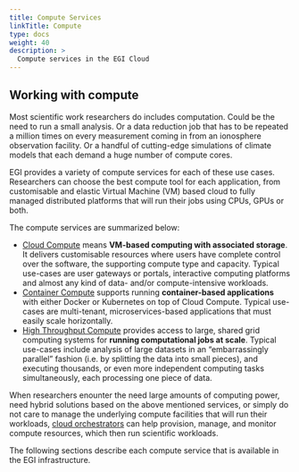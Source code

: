```yaml
---
title: Compute Services
linkTitle: Compute
type: docs
weight: 40
description: >
  Compute services in the EGI Cloud
---
```


## Working with compute

Most scientific work researchers do includes computation. Could be the need to
run a small analysis. Or a data reduction job that has to be repeated a million
times on every measurement coming in from an ionosphere observation facility.
Or a handful of cutting-edge simulations of climate models that each demand a
huge number of compute cores.

EGI provides a variety of compute services for each of these use cases.
Researchers can choose the best compute tool for each application, from
customisable and elastic Virtual Machine (VM) based cloud to fully managed
distributed platforms that will run their jobs using CPUs, GPUs or both.

The compute services are summarized below:

- [Cloud Compute](./cloud-compute/) means **VM-based computing with associated
  storage**. It delivers customisable resources where users have complete control
  over the software, the supporting compute type and capacity.
  Typical use-cases are user gateways or portals, interactive computing platforms
  and almost any kind of data- and/or compute-intensive workloads.
- [Container Compute](./cloud-container-compute/) supports running **container-based
  applications** with either Docker or Kubernetes on top of Cloud Compute.
  Typical use-cases are multi-tenant, microservices-based applications that must
  easily scale horizontally.
- [High Throughput Compute](./high-throughput-compute/) provides access to large,
  shared grid computing systems for **running computational jobs at scale**. Typical
  use-cases include analysis of large datasets in an “embarrassingly parallel”
  fashion (i.e. by splitting the data into small pieces), and executing thousands,
  or even more independent computing tasks simultaneously, each processing one
  piece of data.
<!--
- [High Performance Compute](./high-performance-compute/) supports **highly optimized
  applications that need massively parallel computing** with low latency and
  a high-bandwidth interconnection network. Typical use-cases are complex
  computational problems using tightly coupled parallel processing: simulations,
  analysis of large datasets or AI/ML workloads, usually relying on MPI for
  interprocess communication.
-->

When researchers enounter the need large amounts of computing power, need hybrid
solutions based on the above mentioned services, or simply do not care to manage the
underlying compute facilities that will run their workloads,
[cloud orchestrators](./orchestration/) can help provision, manage, and monitor
compute resources, which then run scientific workloads.

The following sections describe each compute service that is available in
the EGI infrastructure.
